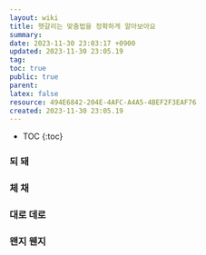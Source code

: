 ```yaml
---
layout: wiki
title: 헷갈리는 맞춤법을 정확하게 알아보아요
summary: 
date: 2023-11-30 23:03:17 +0900
updated: 2023-11-30 23:05.19
tag: 
toc: true
public: true
parent: 
latex: false
resource: 494E6842-204E-4AFC-A4A5-4BEF2F3EAF76
created: 2023-11-30 23:05.19
---
```

* TOC
{:toc}

### 되 돼

### 체 채

### 대로 데로

### 왠지 웬지

